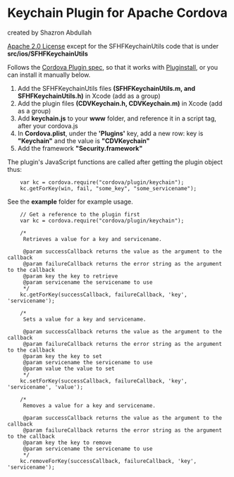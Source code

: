 Keychain Plugin for Apache Cordova
=====================================
created by Shazron Abdullah

[Apache 2.0 License](http://www.apache.org/licenses/LICENSE-2.0.html) except for the SFHFKeychainUtils code that is under **src/ios/SFHFKeychainUtils**

Follows the [Cordova Plugin spec](https://github.com/alunny/cordova-plugin-spec), so that it works with [Pluginstall](https://github.com/alunny/pluginstall), or you can install it manually below.
 
1. Add the SFHFKeychainUtils files **(SFHFKeychainUtils.m, and SFHFKeychainUtils.h)** in Xcode (add as a group)
2. Add the plugin files **(CDVKeychain.h, CDVKeychain.m)** in Xcode (add as a group)
3. Add **keychain.js** to your **www** folder, and reference it in a script tag, after your cordova.js
4. In __Cordova.plist__, under the **'Plugins'** key, add a new row: key is **"Keychain"** and the value is **"CDVKeychain"**
5. Add the framework **"Security.framework"**
    
The plugin's JavaScript functions are called after getting the plugin object thus:
 
        var kc = cordova.require("cordova/plugin/keychain");
        kc.getForKey(win, fail, "some_key", "some_servicename");
        
See the **example** folder for example usage.

        // Get a reference to the plugin first
        var kc = cordova.require("cordova/plugin/keychain");

        /*
         Retrieves a value for a key and servicename.
         
         @param successCallback returns the value as the argument to the callback
         @param failureCallback returns the error string as the argument to the callback
         @param key the key to retrieve
         @param servicename the servicename to use
         */
        kc.getForKey(successCallback, failureCallback, 'key', 'servicename');
        
        /*
         Sets a value for a key and servicename.
         
         @param successCallback returns the value as the argument to the callback
         @param failureCallback returns the error string as the argument to the callback
         @param key the key to set
         @param servicename the servicename to use
         @param value the value to set
         */
        kc.setForKey(successCallback, failureCallback, 'key', 'servicename', 'value');
        
        /*
         Removes a value for a key and servicename.
         
         @param successCallback returns the value as the argument to the callback
         @param failureCallback returns the error string as the argument to the callback
         @param key the key to remove
         @param servicename the servicename to use
         */
        kc.removeForKey(successCallback, failureCallback, 'key', 'servicename');
